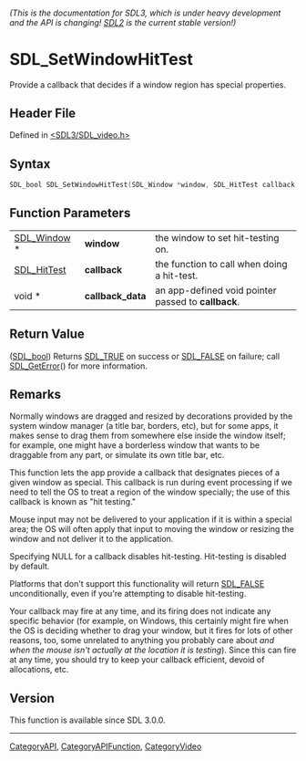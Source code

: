 ###### (This is the documentation for SDL3, which is under heavy development and the API is changing! [SDL2](https://wiki.libsdl.org/SDL2/) is the current stable version!)
# SDL_SetWindowHitTest

Provide a callback that decides if a window region has special properties.

## Header File

Defined in [<SDL3/SDL_video.h>](https://github.com/libsdl-org/SDL/blob/main/include/SDL3/SDL_video.h)

## Syntax

```c
SDL_bool SDL_SetWindowHitTest(SDL_Window *window, SDL_HitTest callback, void *callback_data);
```

## Function Parameters

|                            |                   |                                                     |
| -------------------------- | ----------------- | --------------------------------------------------- |
| [SDL_Window](SDL_Window) * | **window**        | the window to set hit-testing on.                   |
| [SDL_HitTest](SDL_HitTest) | **callback**      | the function to call when doing a hit-test.         |
| void *                     | **callback_data** | an app-defined void pointer passed to **callback**. |

## Return Value

([SDL_bool](SDL_bool)) Returns [SDL_TRUE](SDL_TRUE) on success or
[SDL_FALSE](SDL_FALSE) on failure; call [SDL_GetError](SDL_GetError)() for
more information.

## Remarks

Normally windows are dragged and resized by decorations provided by the
system window manager (a title bar, borders, etc), but for some apps, it
makes sense to drag them from somewhere else inside the window itself; for
example, one might have a borderless window that wants to be draggable from
any part, or simulate its own title bar, etc.

This function lets the app provide a callback that designates pieces of a
given window as special. This callback is run during event processing if we
need to tell the OS to treat a region of the window specially; the use of
this callback is known as "hit testing."

Mouse input may not be delivered to your application if it is within a
special area; the OS will often apply that input to moving the window or
resizing the window and not deliver it to the application.

Specifying NULL for a callback disables hit-testing. Hit-testing is
disabled by default.

Platforms that don't support this functionality will return
[SDL_FALSE](SDL_FALSE) unconditionally, even if you're attempting to
disable hit-testing.

Your callback may fire at any time, and its firing does not indicate any
specific behavior (for example, on Windows, this certainly might fire when
the OS is deciding whether to drag your window, but it fires for lots of
other reasons, too, some unrelated to anything you probably care about _and
when the mouse isn't actually at the location it is testing_). Since this
can fire at any time, you should try to keep your callback efficient,
devoid of allocations, etc.

## Version

This function is available since SDL 3.0.0.

----
[CategoryAPI](CategoryAPI), [CategoryAPIFunction](CategoryAPIFunction), [CategoryVideo](CategoryVideo)

